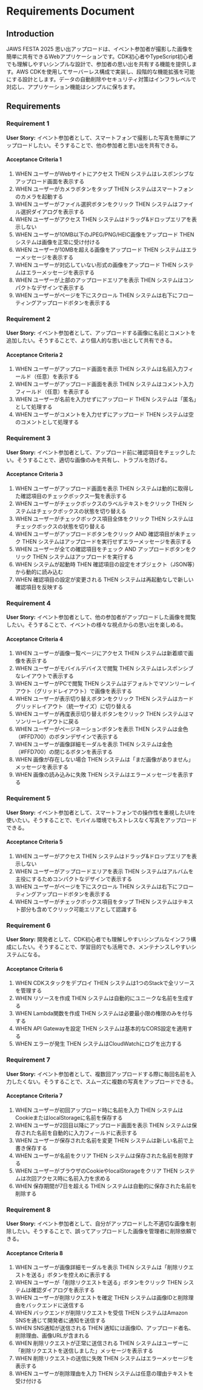 # Requirements Document

## Introduction

JAWS FESTA 2025 思い出アップロードは、イベント参加者が撮影した画像を簡単に共有できるWebアプリケーションです。CDK初心者やTypeScript初心者でも理解しやすいシンプルな設計で、参加者の思い出を共有する機能を提供します。AWS CDKを使用してサーバーレス構成で実装し、段階的な機能拡張を可能にする設計とします。データの自動削除やセキュリティ対策はインフラレベルで対応し、アプリケーション機能はシンプルに保ちます。

## Requirements

### Requirement 1

**User Story:** イベント参加者として、スマートフォンで撮影した写真を簡単にアップロードしたい。そうすることで、他の参加者と思い出を共有できる。

#### Acceptance Criteria 1

1. WHEN ユーザーがWebサイトにアクセス THEN システムはレスポンシブなアップロード画面を表示する
2. WHEN ユーザーがカメラボタンをタップ THEN システムはスマートフォンのカメラを起動する
3. WHEN ユーザーがファイル選択ボタンをクリック THEN システムはファイル選択ダイアログを表示する
4. WHEN ユーザーがアクセス THEN システムはドラッグ&ドロップエリアを表示しない
5. WHEN ユーザーが10MB以下のJPEG/PNG/HEIC画像をアップロード THEN システムは画像を正常に受け付ける
6. WHEN ユーザーが10MBを超える画像をアップロード THEN システムはエラーメッセージを表示する
7. WHEN ユーザーが対応していない形式の画像をアップロード THEN システムはエラーメッセージを表示する
8. WHEN ユーザーが上部のアップロードエリアを表示 THEN システムはコンパクトなデザインで表示する
9. WHEN ユーザーがページを下にスクロール THEN システムは右下にフローティングアップロードボタンを表示する

### Requirement 2

**User Story:** イベント参加者として、アップロードする画像に名前とコメントを追加したい。そうすることで、より個人的な思い出として共有できる。

#### Acceptance Criteria 2

1. WHEN ユーザーがアップロード画面を表示 THEN システムは名前入力フィールド（任意）を表示する
2. WHEN ユーザーがアップロード画面を表示 THEN システムはコメント入力フィールド（任意）を表示する
3. WHEN ユーザーが名前を入力せずにアップロード THEN システムは「匿名」として処理する
4. WHEN ユーザーがコメントを入力せずにアップロード THEN システムは空のコメントとして処理する

### Requirement 3

**User Story:** イベント参加者として、アップロード前に確認項目をチェックしたい。そうすることで、適切な画像のみを共有し、トラブルを防げる。

#### Acceptance Criteria 3

1. WHEN ユーザーがアップロード画面を表示 THEN システムは動的に取得した確認項目のチェックボックス一覧を表示する
2. WHEN ユーザーがチェックボックスのラベルテキストをクリック THEN システムはチェックボックスの状態を切り替える
3. WHEN ユーザーがチェックボックス項目全体をクリック THEN システムはチェックボックスの状態を切り替える
4. WHEN ユーザーがアップロードボタンをクリック AND 確認項目が未チェック THEN システムはアップロードを実行せずエラーメッセージを表示する
5. WHEN ユーザーが全ての確認項目をチェック AND アップロードボタンをクリック THEN システムはアップロードを実行する
6. WHEN システムが起動時 THEN 確認項目の設定をオブジェクト（JSON等）から動的に読み込む
7. WHEN 確認項目の設定が変更される THEN システムは再起動なしで新しい確認項目を反映する

### Requirement 4

**User Story:** イベント参加者として、他の参加者がアップロードした画像を閲覧したい。そうすることで、イベントの様々な視点からの思い出を楽しめる。

#### Acceptance Criteria 4

1. WHEN ユーザーが画像一覧ページにアクセス THEN システムは新着順で画像を表示する
2. WHEN ユーザーがモバイルデバイスで閲覧 THEN システムはレスポンシブなレイアウトで表示する
3. WHEN ユーザーがPCで閲覧 THEN システムはデフォルトでマソンリーレイアウト（グリッドレイアウト）で画像を表示する
4. WHEN ユーザーが表示切り替えボタンをクリック THEN システムはカードグリッドレイアウト（統一サイズ）に切り替える
5. WHEN ユーザーが再度表示切り替えボタンをクリック THEN システムはマソンリーレイアウトに戻る
6. WHEN ユーザーがページネーションボタンを表示 THEN システムは金色（#FFD700）のボタンデザインで表示する
7. WHEN ユーザーが画像詳細モーダルを表示 THEN システムは金色（#FFD700）の閉じるボタンを表示する
8. WHEN 画像が存在しない場合 THEN システムは「まだ画像がありません」メッセージを表示する
9. WHEN 画像の読み込みに失敗 THEN システムはエラーメッセージを表示する

### Requirement 5

**User Story:** イベント参加者として、スマートフォンでの操作性を重視したUIを使いたい。そうすることで、モバイル環境でもストレスなく写真をアップロードできる。

#### Acceptance Criteria 5

1. WHEN ユーザーがアクセス THEN システムはドラッグ&ドロップエリアを表示しない
2. WHEN ユーザーがアップロードエリアを表示 THEN システムはアルバムを主役にするためコンパクトなデザインで表示する
3. WHEN ユーザーがページを下にスクロール THEN システムは右下にフローティングアップロードボタンを表示する
4. WHEN ユーザーがチェックボックス項目をタップ THEN システムはテキスト部分も含めてクリック可能エリアとして認識する

### Requirement 6

**User Story:** 開発者として、CDK初心者でも理解しやすいシンプルなインフラ構成にしたい。そうすることで、学習目的でも活用でき、メンテナンスしやすいシステムになる。

#### Acceptance Criteria 6

1. WHEN CDKスタックをデプロイ THEN システムは1つのStackで全リソースを管理する
2. WHEN リソースを作成 THEN システムは自動的にユニークな名前を生成する
3. WHEN Lambda関数を作成 THEN システムは必要最小限の権限のみを付与する
4. WHEN API Gatewayを設定 THEN システムは基本的なCORS設定を適用する
5. WHEN エラーが発生 THEN システムはCloudWatchにログを出力する

### Requirement 7

**User Story:** イベント参加者として、複数回アップロードする際に毎回名前を入力したくない。そうすることで、スムーズに複数の写真をアップロードできる。

#### Acceptance Criteria 7

1. WHEN ユーザーが初回アップロード時に名前を入力 THEN システムはCookieまたはlocalStorageに名前を保存する
2. WHEN ユーザーが2回目以降にアップロード画面を表示 THEN システムは保存された名前を自動的に入力フィールドに表示する
3. WHEN ユーザーが保存された名前を変更 THEN システムは新しい名前で上書き保存する
4. WHEN ユーザーが名前をクリア THEN システムは保存された名前を削除する
5. WHEN ユーザーがブラウザのCookieやlocalStorageをクリア THEN システムは次回アクセス時に名前入力を求める
6. WHEN 保存期間が7日を超える THEN システムは自動的に保存された名前を削除する

### Requirement 8

**User Story:** イベント参加者として、自分がアップロードした不適切な画像を削除したい。そうすることで、誤ってアップロードした画像を管理者に削除依頼できる。

#### Acceptance Criteria 8

1. WHEN ユーザーが画像詳細モーダルを表示 THEN システムは「削除リクエストを送る」ボタンを控えめに表示する
2. WHEN ユーザーが「削除リクエストを送る」ボタンをクリック THEN システムは確認ダイアログを表示する
3. WHEN ユーザーが削除リクエストを確定 THEN システムは画像IDと削除理由をバックエンドに送信する
4. WHEN バックエンドが削除リクエストを受信 THEN システムはAmazon SNSを通じて開発者に通知を送信する
5. WHEN SNS通知が送信される THEN 通知には画像ID、アップロード者名、削除理由、画像URLが含まれる
6. WHEN 削除リクエストが正常に送信される THEN システムはユーザーに「削除リクエストを送信しました」メッセージを表示する
7. WHEN 削除リクエストの送信に失敗 THEN システムはエラーメッセージを表示する
8. WHEN ユーザーが削除理由を入力 THEN システムは任意の理由テキストを受け付ける